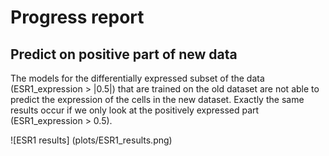 # Progress report


## Predict on positive part of new data
The models for the differentially expressed subset of the data (ESR1_expression > |0.5|) that are trained on the old dataset are not able to predict the expression of the cells in the new dataset. Exactly the same results occur if we only look at the positively expressed part (ESR1_expression > 0.5). 

![ESR1 results] (plots/ESR1_results.png)
